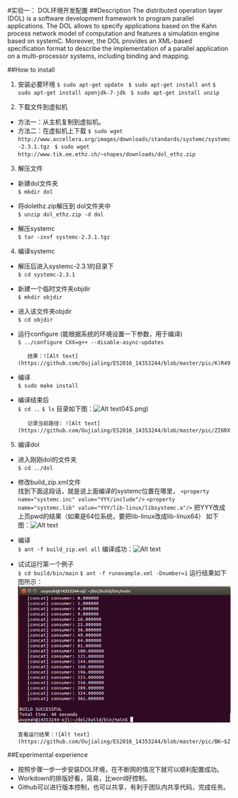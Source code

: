 #实验一： DOL环境开发配置
##Description
The distributed operation layer (DOL) is a software development framework to program parallel applications. The DOL allows to specify applications based on the Kahn process network model of computation and features a simulation engine based on systemC. Moreover, the DOL provides an XML-based specification format to describe the implementation of a parallel application on a multi-processor systems, including binding and mapping.

##How to install
1. 安装必要环境
`$ sudo apt-get update`
` $ sudo apt-get install ant`
`$ sudo apt-get install openjdk-7-jdk`
` $ sudo apt-get install unzip`

2. 下载文件到虚拟机
 - 方法一：从主机复制到虚拟机。
 - 方法二：在虚拟机上下载
 `$ sudo wget http://www.accellera.org/images/downloads/standards/systemc/systemc-2.3.1.tgz`
` $ sudo wget http://www.tik.ee.ethz.ch/~shapes/downloads/dol_ethz.zip`

3. 解压文件
 - 新建dol文件夹  
  `$ mkdir dol`

 - 将dolethz.zip解压到 dol文件夹中  
  `$ unzip dol_ethz.zip -d dol`

 - 解压systemc  
  `$ tar -zxvf systemc-2.3.1.tgz`

4. 编译systemc  
 - 解压后进入systemc-2.3.1的目录下  
  `$ cd systemc-2.3.1`
 
 - 新建一个临时文件夹objdir  
 `$ mkdir objdir`

 - 进入该文件夹objdir  
 `$ cd objdir`

 - 运行configure (能根据系统的环境设置一下参数，用于编译)  
 `$ ../configure CXX=g++ --disable-async-updates`

          结果：![Alt text](https://github.com/Oujialing/ES2016_14353244/blob/master/pic/K)R49WZ%5B8J%5BJX%7DB%603%609ZGUE.png)


          
 - 编译  
 `$ sudo make install`

 - 编译结束后  
`$ cd ..`
  `$ ls`
目录如下图：![Alt text](https://github.com/Oujialing/ES2016_14353244/blob/master/pic/R4KGY1XP%7D6WF7E88YZB)04S.png)


          记录当前路径: ![Alt text](https://github.com/Oujialing/ES2016_14353244/blob/master/pic/ZI6RXZ5IEGRXUFR@O1A1QLY.png)




5. 编译dol  
 - 进入刚刚dol的文件夹  
`$ cd ../dol`
 - 修改build_zip.xml文件  
找到下面这段话，就是说上面编译的systemc位置在哪里，
`<property name="systemc.inc" value="YYY/include"/>`
`<property name="systemc.lib" value="YYY/lib-linux/libsystemc.a"/>`
把YYY改成上页pwd的结果（如果是64位系统，要把lib-linux改成lib-linux64）
如下图：![Alt text](https://github.com/Oujialing/ES2016_14353244/blob/master/pic/KJ0VGM82E`Y{70{JQHRSY.png)

 - 编译  
`$ ant -f build_zip.xml all`
编译成功：![Alt text](https://github.com/Oujialing/ES2016_14353244/blob/master/pic/KXWK@SU@MGT9E6RYCRS7J.png)

 - 试试运行第一个例子  
`$ cd build/bin/main`
`$ ant -f runexample.xml -Dnumber=1`
运行结果如下图所示：![Alt text](https://github.com/Oujialing/ES2016_14353244/blob/master/pic/NGWX9SV3{UBD74_T9G_MERG.png)

       查看运行结果：![Alt text](https://github.com/Oujialing/ES2016_14353244/blob/master/pic/BK~$Z}3T27]CE[XZ51_JC2.png)

##Experimental experience
 - 按照步骤一步一步安装DOL环境，在不断网的情况下就可以顺利配置成功。
 - Workdown的排版好看，简易，比word好控制。
 - Github可以进行版本控制，也可以共享，有利于团队内共享代码，完成任务。

